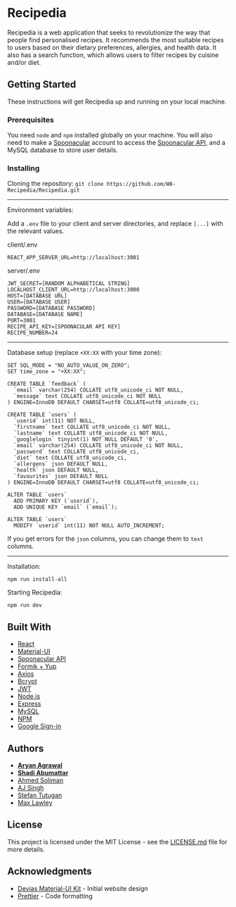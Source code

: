 # Recipedia

Recipedia is a web application that seeks to revolutionize the way that people find personalised recipes. It recommends the most suitable recipes to users based on their dietary preferences, allergies, and health data. It also has a search function, which allows users to filter recipes by cuisine and/or diet.

## Getting Started

These instructions will get Recipedia up and running on your local machine.

### Prerequisites

You need `node` and `npm` installed globally on your machine. You will also need to make a [Spoonacular](https://spoonacular.com/food-api/console#Dashboard) account to access the [Spoonacular API](https://spoonacular.com/food-api), and a MySQL database to store user details.

### Installing

Cloning the repository:
`git clone https://github.com/W8-Recipedia/Recipedia.git`

---

Environment variables:

Add a `.env` file to your client and server directories, and replace `[...]` with the relevant values.

client/.env

```
REACT_APP_SERVER_URL=http://localhost:3001
```

server/.env

```
JWT_SECRET=[RANDOM ALPHABETICAL STRING]
LOCALHOST_CLIENT_URL=http://localhost:3000
HOST=[DATABASE URL]
USER=[DATABASE USER]
PASSWORD=[DATABASE PASSWORD]
DATABASE=[DATABASE NAME]
PORT=3001
RECIPE_API_KEY=[SPOONACULAR API KEY]
RECIPE_NUMBER=24
```

---

Database setup (replace `+XX:XX` with your time zone):

```
SET SQL_MODE = "NO_AUTO_VALUE_ON_ZERO";
SET time_zone = "+XX:XX";

CREATE TABLE `feedback` (
  `email` varchar(254) COLLATE utf8_unicode_ci NOT NULL,
  `message` text COLLATE utf8_unicode_ci NOT NULL
) ENGINE=InnoDB DEFAULT CHARSET=utf8 COLLATE=utf8_unicode_ci;

CREATE TABLE `users` (
  `userid` int(11) NOT NULL,
  `firstname` text COLLATE utf8_unicode_ci NOT NULL,
  `lastname` text COLLATE utf8_unicode_ci NOT NULL,
  `googlelogin` tinyint(1) NOT NULL DEFAULT '0',
  `email` varchar(254) COLLATE utf8_unicode_ci NOT NULL,
  `password` text COLLATE utf8_unicode_ci,
  `diet` text COLLATE utf8_unicode_ci,
  `allergens` json DEFAULT NULL,
  `health` json DEFAULT NULL,
  `favourites` json DEFAULT NULL
) ENGINE=InnoDB DEFAULT CHARSET=utf8 COLLATE=utf8_unicode_ci;

ALTER TABLE `users`
  ADD PRIMARY KEY (`userid`),
  ADD UNIQUE KEY `email` (`email`);

ALTER TABLE `users`
  MODIFY `userid` int(11) NOT NULL AUTO_INCREMENT;
```

If you get errors for the `json` columns, you can change them to `text` columns.

---

Installation:

`npm run install-all`

Starting Recipedia:

`npm run dev`

## Built With

- [React](https://reactjs.org/)
- [Material-UI](https://material-ui.com/)
- [Spoonacular API](https://spoonacular.com/food-api)
- [Formik + Yup](https://formik.org/)
- [Axios](https://www.npmjs.com/package/axios)
- [Bcrypt](https://www.npmjs.com/package/bcrypt)
- [JWT](https://jwt.io/)
- [Node.js](https://nodejs.org/)
- [Express](https://expressjs.com/)
- [MySQL](https://www.mysql.com/)
- [NPM](https://www.npmjs.com/)
- [Google Sign-in](https://developers.google.com/identity/sign-in/web)

## Authors

- **[Aryan Agrawal](https://github.com/ary4n99)**
- **[Shadi Abumattar](https://github.com/AbumattarSA)**
- [Ahmed Soliman](https://github.com/LEGENDSOLI)
- [AJ Singh](https://github.com/asjsingh)
- [Stefan Tutugan](https://github.com/tutugan)
- [Max Lawley](https://github.com/lawleymax)

## License

This project is licensed under the MIT License - see the [LICENSE.md](LICENSE.md) file for more details.

## Acknowledgments

- [Devias Material-UI Kit](https://github.com/devias-io/material-kit-react/) - Initial website design
- [Prettier](https://prettier.io/) - Code formatting
